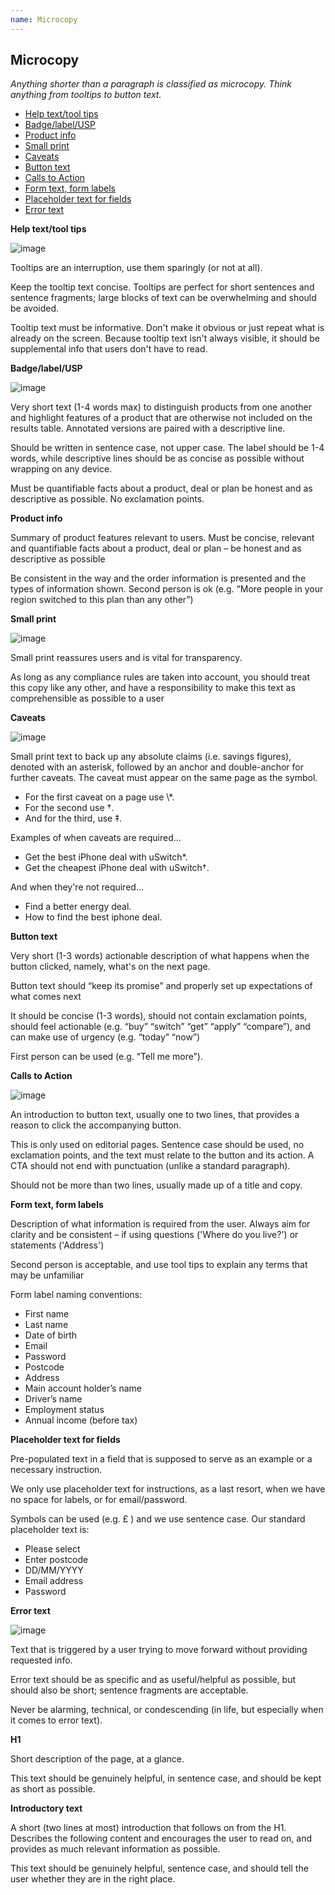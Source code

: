 ```yaml
---
name: Microcopy
---
```


## Microcopy

*Anything shorter than a paragraph is classified as microcopy. Think anything from tooltips to button text.*

<ul class='table-of-contents'>
<li><a href="#Help text/tool tips">Help text/tool tips</a></li>
<li><a href="#Badge/label/USP">Badge/label/USP</a></li>
<li><a href="#Product info">Product info</a></li>
<li><a href="#Small print">Small print</a></li>
<li><a href="#Caveats">Caveats</a></li>
<li><a href="#Button text">Button text</a></li>
<li><a href="#CTAs">Calls to Action</a></li>
<li><a href="#Form text, form labels">Form text, form labels</a></li>
<li><a href="#Placeholder text for fields">Placeholder text for fields</a></li>
<li><a href="#Error text">Error text</a></li>
</ul>

<span id="Help text/tool tips"></span>
**Help text/tool tips**

<img alt="image" class="us-img--full trailered" src="/images/tooltip.png">

Tooltips are an interruption, use them sparingly (or not at all).  

Keep the tooltip text concise. Tooltips are perfect for short sentences and sentence fragments; large blocks of text can be overwhelming and should be avoided.

Tooltip text must be informative. Don't make it obvious or just repeat what is already on the screen. Because tooltip text isn't always visible, it should be supplemental info that users don't have to read.  

<span id="Badge/label/USP"></span>
**Badge/label/USP**

<img alt="image" class="us-img--full trailered" src="/images/badge-label-usp.png">

Very short text (1-4 words max) to distinguish products from one another and highlight features of a product that are otherwise not included on the results table. Annotated versions are paired with a descriptive line.

Should be written in sentence case, not upper case. The label should be 1-4 words, while descriptive lines should be as concise as possible without wrapping on any device.

Must be quantifiable facts about a product, deal or plan  be honest and as descriptive as possible. No exclamation points.

<span id="Product info"></span>
**Product info**

Summary of product features relevant to users. Must be concise, relevant and quantifiable facts about a product, deal or plan – be honest and as descriptive as possible

Be consistent in the way and the order information is presented and the types of information shown. Second person is ok (e.g. “More people in your region switched to this plan than any other”)

<span id="Small print"></span>
**Small print**

<img alt="image" class="us-img--full trailered" src="/images/tsandcs.png">

Small print reassures users and is vital for transparency.  

As long as any compliance rules are taken into account, you should treat this copy like any other, and have a responsibility to make this text as comprehensible as possible to a user

<span id="Caveats"></span>
**Caveats**

<img alt="image" class="us-img--full trailered" src="/images/caveat.png">

Small print text to back up any absolute claims (i.e. savings figures), denoted with an asterisk, followed by an anchor and double-anchor for further caveats. The caveat must appear on the same page as the symbol.

<ul>
<li>For the first caveat on a page use \*.</li>
<li>For the second use &#8224;.</li>
<li>And for the third, use &#8225;.</li>
</ul>

Examples of when caveats are required...

<ul>
	<li>Get the best iPhone deal with uSwitch*.</li>
	<li>Get the cheapest iPhone deal with uSwitch&#8224;.</li>
</ul>

And when they're not required...
<ul>
	<li>Find a better energy deal.</li>
	<li>How to find the best iphone deal.</li>
</ul>

<span id="Button text"></span>
**Button text**

Very short (1-3 words) actionable description of what happens when the button clicked, namely, what's on the next page.

Button text should “keep its promise” and properly set up expectations of what comes next

It should be concise (1-3 words), should not contain exclamation points, should feel actionable (e.g. “buy” “switch” “get” “apply” “compare”), and can make use of urgency (e.g. “today” “now”)

First person can be used (e.g. “Tell me more”).

<span id="CTAs"></span>
**Calls to Action**

<div class="us-grid-row">
  <div class="us-col-md-10">
    <img alt="image" class="us-img--full trailered" src="/images/CTAs.png">
  </div>
</div>

An introduction to button text, usually one to two lines, that provides a reason to click the accompanying button.

This is only used on editorial pages. Sentence case should be used, no exclamation points, and the text must relate to the button and its action. A CTA should not end with punctuation (unlike a standard paragraph).

Should not be more than two lines, usually made up of a title and copy.

<span id="Form text, form labels"></span>
**Form text, form labels**

Description of what information is required from the user. Always aim for clarity and be consistent – if using questions ('Where do you live?') or statements ('Address')

Second person is acceptable, and use tool tips to explain any terms that may be unfamiliar

Form label naming conventions:
- First name
- Last name
- Date of birth
- Email
- Password
- Postcode
- Address
- Main account holder’s name
- Driver’s name
- Employment status
- Annual income (before tax)

<span id="Placeholder text for fields"></span>
**Placeholder text for fields**

Pre-populated text in a field that is supposed to serve as an example or a necessary instruction.

We only use placeholder text for instructions, as a last resort, when we have no space for labels, or for email/password.

Symbols can be used (e.g. £ ) and we use sentence case. Our standard placeholder text is:

- Please select
- Enter postcode
- DD/MM/YYYY
- Email address
- Password

<span id="Error text"></span>
**Error text**

<img alt="image" class="us-img--full trailered" src="/images/error-texts.png">

Text that is triggered by a user trying to move forward without providing requested info.

Error text should be as specific and as useful/helpful as possible, but should also be short; sentence fragments are acceptable.

Never be alarming, technical, or condescending (in life, but especially when it comes to error text).

<span id="H1"></span>
**H1**

Short description of the page, at a glance.

This text should be genuinely helpful, in sentence case, and should be kept as short as possible.

<span id="H1"></span>
**Introductory text**

A short (two lines at most) introduction that follows on from the H1. Describes the following content and encourages the user to read on, and provides as much relevant information as possible.

This text should be genuinely helpful, sentence case, and should tell the user whether they are in the right place.
